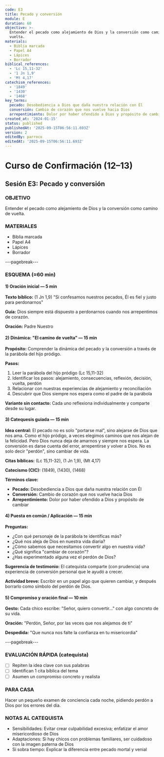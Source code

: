 ```yaml
---
code: E3
title: Pecado y conversión
module: E
duration: 60
objective: >-
  Entender el pecado como alejamiento de Dios y la conversión como camino de
  vuelta.
materials:
  - Biblia marcada
  - Papel A4
  - Lápices
  - Borrador
biblical_references:
  - 'Lc 15,11-32'
  - '1 Jn 1,9'
  - 'Mt 4,17'
catechism_references:
  - '1849'
  - '1430'
  - '1468'
key_terms:
  pecado: Desobediencia a Dios que daña nuestra relación con Él
  conversión: Cambio de corazón que nos vuelve hacia Dios
  arrepentimiento: Dolor por haber ofendido a Dios y propósito de cambiar
created_at: '2024-01-15'
status: published
publishedAt: '2025-09-15T06:56:11.693Z'
version: 2
editedBy: parroco
editedAt: '2025-09-15T06:56:11.693Z'
---
```


# Curso de Confirmación (12–13)
## Sesión E3: Pecado y conversión

### OBJETIVO
Entender el pecado como alejamiento de Dios y la conversión como camino de vuelta.

### MATERIALES
- Biblia marcada
- Papel A4
- Lápices
- Borrador

---pagebreak---

### ESQUEMA (≈60 min)

#### 1) Oración inicial — 5 min
**Texto bíblico:** (1 Jn 1,9) "Si confesamos nuestros pecados, Él es fiel y justo para perdonarnos"

**Guía:** Dios siempre está dispuesto a perdonarnos cuando nos arrepentimos de corazón.

**Oración:** Padre Nuestro

#### 2) Dinámica: "El camino de vuelta" — 15 min
**Propósito:** Comprender la dinámica del pecado y la conversión a través de la parábola del hijo pródigo.

**Pasos:**
1. Leer la parábola del hijo pródigo (Lc 15,11-32)
2. Identificar los pasos: alejamiento, consecuencias, reflexión, decisión, vuelta, perdón
3. Relacionar con nuestras experiencias de alejamiento y reconciliación
4. Descubrir que Dios siempre nos espera como el padre de la parábola

**Variante sin contacto:** Cada uno reflexiona individualmente y comparte desde su lugar.

#### 3) Catequesis guiada — 15 min
**Idea central:** El pecado no es solo "portarse mal", sino alejarse de Dios que nos ama. Como el hijo pródigo, a veces elegimos caminos que nos alejan de la felicidad. Pero Dios nunca deja de amarnos y siempre nos espera. La conversión es darse cuenta del error, arrepentirse y volver a Dios. No es solo decir "perdón", sino cambiar de vida.

**Citas bíblicas:** (Lc 15,11-32), (1 Jn 1,9), (Mt 4,17)

**Catecismo (CIC):** (1849), (1430), (1468)

**Términos clave:**
- **Pecado:** Desobediencia a Dios que daña nuestra relación con Él
- **Conversión:** Cambio de corazón que nos vuelve hacia Dios
- **Arrepentimiento:** Dolor por haber ofendido a Dios y propósito de cambiar

#### 4) Puesta en común / Aplicación — 15 min
**Preguntas:**
- ¿Con qué personaje de la parábola te identificas más?
- ¿Qué nos aleja de Dios en nuestra vida diaria?
- ¿Cómo sabemos que necesitamos convertir algo en nuestra vida?
- ¿Qué significa "cambiar de corazón"?
- ¿Has experimentado alguna vez el perdón de Dios?

**Sugerencia de testimonio:** El catequista comparte (con prudencia) una experiencia de conversión personal que le ayudó a crecer.

**Actividad breve:** Escribir en un papel algo que quieren cambiar, y después borrarlo como símbolo del perdón de Dios.

#### 5) Compromiso y oración final — 10 min
**Gesto:** Cada chico escribe: "Señor, quiero convertir..." con algo concreto de su vida.

**Oración:** "Perdón, Señor, por las veces que nos alejamos de ti"

**Despedida:** "Que nunca nos falte la confianza en tu misericordia"

---pagebreak---

### EVALUACIÓN RÁPIDA (catequista)
- [ ] Repiten la idea clave con sus palabras
- [ ] Identifican 1 cita bíblica del tema
- [ ] Asumen un compromiso concreto y realista

### PARA CASA
Hacer un pequeño examen de conciencia cada noche, pidiendo perdón a Dios por los errores del día.

### NOTAS AL CATEQUISTA
- Sensibilidades: Evitar crear culpabilidad excesiva; enfatizar el amor misericordioso de Dios
- Adaptaciones: Si hay chicos con problemas familiares, ser cuidadoso con la imagen paterna de Dios
- Si sobra tiempo: Explicar la diferencia entre pecado mortal y venial
